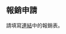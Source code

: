 ## 報銷申請

請填寫[連結](https://pub-89e9920648c44264b2116fe675041bf5.r2.dev/Reimbursement-Application-Form.xlsx)中的報銷表。
